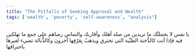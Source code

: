 ```yaml
---
title: "The Pitfalls of Seeking Approval and Wealth"
tags: ['wealth', 'poverty', 'self-awareness', "analysis"]
---
```


 يا نفس لا يحملنَّك ما تريدين من صلة أهلك وأقاربك والتماس رضاهم على جمع ما تهلكين فيه فإذا أنت كالدُّخنة الطيِّبة التي تحترق ويذهبُ بِعَرْفِها آخرون وكالذُّبالة تضيء لغيرها باحتراقها

